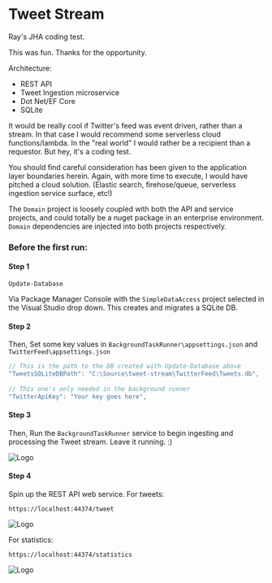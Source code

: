 # Tweet Stream
 
Ray's JHA coding test.
 
This was fun. Thanks for the opportunity. 
 
Architecture:
- REST API 
- Tweet Ingestion microservice
- Dot Net/EF Core
- SQLite

It would be really cool if Twitter's feed was event driven, rather than a stream. In that case I would recommend some serverless cloud functions/lambda. In the "real world" I would rather be a recipient than a requestor. But hey, it's a coding test.
 
You should find careful consideration has been given to the application layer boundaries herein. Again, with more time to execute, I would have pitched a cloud solution. (Elastic search, firehose/queue, serverless ingestion service surface, etc!)
 
The `Domain` project is loosely coupled with both the API and service projects, and could totally be a nuget package in an enterprise environment. `Domain` dependencies are injected into both projects respectively. 
 
### Before the first run:
#### Step 1
```
Update-Database
```
Via Package Manager Console with the `SimpleDataAccess` project selected in the Visual Studio drop down. This creates and migrates a SQLite DB.
 
#### Step 2
Then, Set some key values in `BackgroundTaskRunner\appsettings.json` and `TwitterFeed\appsettings.json`
```JavaScript
// This is the path to the DB created with Update-Database above
"TweetsSQLiteDBPath": "C:\Source\tweet-stream\TwitterFeed\Tweets.db",
 
// This one's only needed in the background runner
"TwitterApiKey": "Your key goes here",
```
 
#### Step 3
Then, Run the `BackgroundTaskRunner` service to begin ingesting and processing the Tweet stream. Leave it running. :)
 
![Logo](https://i.ibb.co/bPMWN6L/feed.png)
 
#### Step 4
Spin up the REST API web service. For tweets:
```
https://localhost:44374/tweet
```
![Logo](https://i.ibb.co/dgz9sn7/rest.png)
 
For statistics:
```
https://localhost:44374/statistics
```
![Logo](https://i.ibb.co/5cTBfNQ/stats.png)
